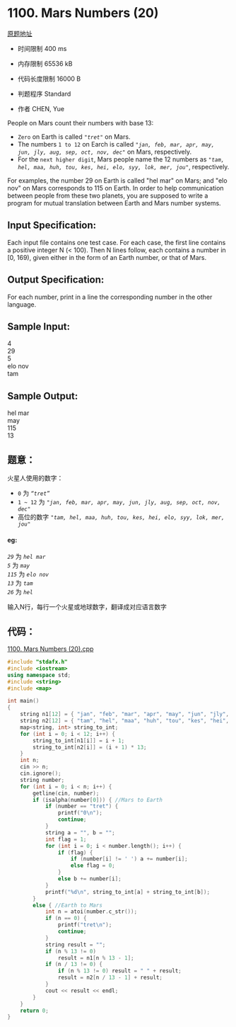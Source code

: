 ﻿# 1100. Mars Numbers (20)

[原题地址](https://www.patest.cn/contests/pat-a-practise/1100)

* 时间限制 400 ms


* 内存限制 65536 kB



* 代码长度限制 16000 B



* 判题程序 Standard 

* 作者 CHEN, Yue



People on Mars count their numbers with base 13:
*  `Zero` on Earth is called *`"tret"`* on Mars. 
* The numbers `1 to 12` on Earch is called *`"jan, feb, mar, apr, may, jun, jly, aug, sep, oct, nov, dec"`* on Mars, respectively. 
* For the `next higher digit`, Mars people name the 12 numbers as *`"tam, hel, maa, huh, tou, kes, hei, elo, syy, lok, mer, jou"`*, respectively. 

For examples, the number 29 on Earth is called "hel mar" on Mars; and "elo nov" on Mars corresponds to 115 on Earth. In order to help communication between people from these two planets, you are supposed to write a program for mutual translation between Earth and Mars number systems. 

## Input Specification: 

Each input file contains one test case. For each case, the first line contains a positive integer N (< 100). Then N lines follow, each contains a number in [0, 169), given either in the form of an Earth number, or that of Mars.

## Output Specification: 

For each number, print in a line the corresponding number in the other language.
## Sample Input:
4  
29  
5  
elo nov  
tam  

## Sample Output:
hel mar  
may  
115  
13  

## 题意：

火星人使用的数字：
* `0` 为 *`“tret”`*
* `1 ~ 12` 为 *`"jan, feb, mar, apr, may, jun, jly, aug, sep, oct, nov, dec"`*
* 高位的数字 *`"tam, hel, maa, huh, tou, kes, hei, elo, syy, lok, mer, jou"`*

#### eg:
*`29`* 为 *`hel mar`*  
*`5`* 为 *`may`*  
*`115`* 为 *`elo nov`*  
*`13`* 为 *`tam`*  
*`26`* 为 *`hel`*  


输入N行，每行一个火星或地球数字，翻译成对应语言数字


## 代码：

[1100. Mars Numbers (20).cpp ](https://github.com/jerrykcode/PAT-Practise/blob/master/PAT%20Advanced%20Level%20Practise/1100.%20Mars%20Numbers%20(20)/1100.%20Mars%20Numbers%20(20).cpp)


```cpp
#include "stdafx.h"
#include <iostream>
using namespace std;
#include <string>
#include <map>

int main()
{
	string n1[12] = { "jan", "feb", "mar", "apr", "may", "jun", "jly", "aug", "sep", "oct", "nov", "dec" };
	string n2[12] = { "tam", "hel", "maa", "huh", "tou", "kes", "hei", "elo", "syy", "lok", "mer", "jou" };
	map<string, int> string_to_int;
	for (int i = 0; i < 12; i++) {
		string_to_int[n1[i]] = i + 1;
		string_to_int[n2[i]] = (i + 1) * 13;
	}
	int n;
	cin >> n;
	cin.ignore();
	string number;
	for (int i = 0; i < n; i++) {
		getline(cin, number);
		if (isalpha(number[0])) { //Mars to Earth
			if (number == "tret") {
				printf("0\n");
				continue;
			}
			string a = "", b = "";
			int flag = 1;
			for (int i = 0; i < number.length(); i++) {
				if (flag) {
					if (number[i] != ' ') a += number[i];
					else flag = 0;
				}
				else b += number[i];
			}
			printf("%d\n", string_to_int[a] + string_to_int[b]);
		}
		else { //Earth to Mars
			int n = atoi(number.c_str());
			if (n == 0) {
				printf("tret\n");
				continue;
			}
			string result = "";
			if (n % 13 != 0)
				result = n1[n % 13 - 1];
			if (n / 13 != 0) {
				if (n % 13 != 0) result = " " + result;
				result = n2[n / 13 - 1] + result;
			}
			cout << result << endl;
		}
	}
    return 0;
}
```